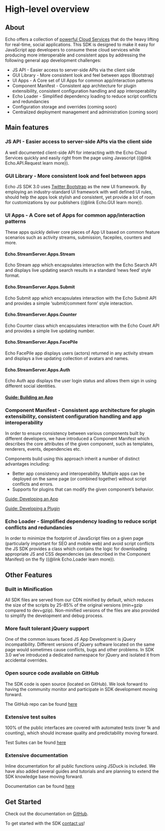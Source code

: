 # High-level overview

## About
Echo offers a collection of [powerful Cloud Services](http://aboutecho.com/WhatWeOffer/EchoPlatform) that do the heavy lifting for real-time, social applications. This SDK is designed to make it easy for JavaScript app developers to consume these cloud services while producing more interoperable and consistent apps by addressing the following general app development challenges:


- JS API - Easier access to server-side APIs via the client side
- GUI Library - More consistent look and feel between apps (Bootstrap)
- UI Apps - A Core set of UI Apps for common app/interaction patterns
- Component Manifest - Consistent app architecture for plugin extensibility, consistent configuration handling and app interoperability
- Echo Loader - Simplified dependency loading to reduce script conflicts and redundancies
- Configuration storage and overrides (coming soon)
- Centralized deployment management and administration (coming soon)

## Main features

### JS API - Easier access to server-side APIs via the client side
A well documented client-side API for interacting with the Echo Cloud Services quickly and easily right from the page using Javascript ({@link Echo.API.Request learn more}).

### GUI Library - More consistent look and feel between apps
Echo JS SDK 3.0 uses [Twitter Bootstrap](http://twitter.github.com/bootstrap/) as the new UI framework. By employing an industry-standard UI framework with well defined UI rules, should help the apps look stylish and consistent, yet provide a lot of room for customizations by our publishers ({@link Echo.GUI learn more}).

### UI Apps - A Core set of Apps for common app/interaction patterns
These apps quickly deliver core pieces of App UI based on common feature scenarios such as activity streams, submission, facepiles, counters and more.

#### Echo.StreamServer.Apps.Stream
Echo Stream app which encapsulates interaction with the Echo Search API and displays live updating search results in a standard ‘news feed’ style format.

#### Echo.StreamServer.Apps.Submit
Echo Submit app which encapsulates interaction with the Echo Submit API and provides a simple ‘submit/comment form’ style interaction.

#### Echo.StreamServer.Apps.Counter
Echo Counter class which encapsulates interaction with the Echo Count API and provides a simple live updating number.

#### Echo.StreamServer.Apps.FacePile
Echo FacePile app displays users (actors) returned in any activity stream and displays a live updating collection of avatars and names.

#### Echo.StreamServer.Apps.Auth
Echo Auth app displays the user login status and allows them sign in using different social identities.

#### [Guide: Building an App](#!/guide/how_to_develop_app)

### Component Manifest - Consistent app architecture for plugin extensibility, consistent configuration handling and app interoperability

In order to ensure consistency between various components built by different developers, we have introduced a Component Manifest which describes the core attributes of the given component, such as templates, renderers, events, dependencies etc.

Components build using this approach inherit a number of distinct advantages including:

- Better app consistency and interoperability. Multiple apps can be deployed on the same page (or combined together) without script conflicts and errors.
- Supports for plugins that can modify the given component’s behavior.


[Guide: Developing an App](#!/guide/how_to_develop_app)

[Guide: Developing a Plugin](#!/guide/how_to_develop_plugin)

### Echo Loader - Simplified dependency loading to reduce script conflicts and redundancies

In order to minimize the footprint of JavaScript files on a given page (particularly important for SEO and mobile web) and avoid script conflicts the JS SDK provides a class which contains the logic for downloading appropriate JS and CSS dependencies (as described in the Component Manifest) on the fly ({@link Echo.Loader learn more}).

## Other Features

### Built in Minification

All SDK files are served from our CDN minified by default, which reduces the size of the scripts by 25-85% of the original versions (min+gzip compared to dev+gzip). Non-minified versions of the files are also provided to simplify the development and debug process.

### More fault tolerant jQuery support

One of the common issues faced JS App Development is jQuery incompatibility. Different versions of jQuery software located on the same page would sometimes cause conflicts, bugs and other problems. In SDK 3.0 we’ve introduced a dedicated namespace for jQuery and isolated it from accidental overrides.

### Open source code available on GitHub

The SDK code is open source (located on GitHub). We look forward to having the community monitor and participate in SDK development moving forward.

The GitHub repo can be found [here](https://github.com/EchoAppsTeam/js-sdk/)

### Extensive test suites

100% of the public interfaces are covered with automated tests (over 1k and counting), which should increase quality and predictability moving forward.

Test Suites can be found [here](http://echoappsteam.github.io/js-sdk/tests/)

### Extensive documentation

Inline documentation for all public functions using JSDuck is included. We have also added several guides and tutorials and are planning to extend the SDK knowledge base moving forward.

Documentation can be found [here](http://echoappsteam.github.io/js-sdk/docs/)

## Get Started

Check out the documentation on [GitHub](http://echoappsteam.github.io/js-sdk/docs/).

To get started with the SDK [contact us](http://aboutecho.com/AboutEcho/Contact)!
